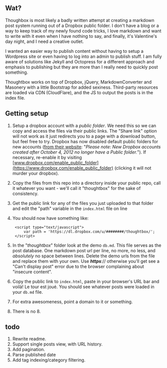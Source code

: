 ## Wat? 

Thoughbox is most likely a badly written attempt at creating a markdown post system running out of a Dropbox public folder. I don't have a blog or a way to keep track of my newly found code tricks, I love markdown and want to write with it even when I have nothing to say, and finally, it's Valentine's day night, and I need a creative outlet.

I wanted an easier way to publish content without having to setup a Wordpress site or even having to log into an admin to publish stuff. I am fully aware of solutions like Jekyll and Octopress for a different approach and emphasis to publishing but they are more than I really need to quickly post something.

Thoughtbox works on top of Dropbox, jQuery, MarkdownConverter and Masonery with a little Bootstrap for added sexiness. Third-party resources are loaded via CDN (CloudFlare), and the JS to output the posts is in the index file.

## Getting setup

1. Setup a dropbox account with a *public folder*. We need this so we can copy and access the files via their public links. The "Share link" option will not work as it just redirects you to a page with a download button, but feel free to try. Dropbox has now disabled default public folders for new accounts ([from their website](https://www.dropbox.com/help/16/en): "*Please note: New Dropbox accounts created after October 4, 2012 no longer have a Public folder.*"). If necessary, re-enable it by visiting [www.dropbox.com/enable_public_folder](https://www.dropbox.com/enable_public_folder) (clicking it will not murder your dropbox).

2. Copy the files from this repo into a directory inside your public repo, call it whatever you want - we'll call it "thoughtbox" for the sake of consistency. 

3. Get the public link for any of the files you just uploaded to that folder and edit the "path" variable in the ```index.html``` file on line 

4. You should now have something like: 
		
		<script type="text/javascript">
			var path = 'https://dl.dropbox.com/u/########/thoughtbox/';
		</script>
	
5. In the "*thoughtbox*" folder look at the demo ```db.md```. This file serves as the post database. One markdown post url per line, no more, no less, and *absolutely* no space between lines. Delete the demo urls from the file and replace them with your own. Use ***https***:// otherwise you'll get see a "Can't display post" error due to the browser complaining about "insecure content".

6. Copy the public link to ```index.html```, paste in your browser's URL bar and voilà! Le tour est joué. You should see whatever posts were loaded in your ```db.md``` file.

7. For extra awesomeness, point a domain to it or something.
8. There is no 8.

## todo

1. Rewrite readme.
2. Support single posts view, with URL history.
3. Add pagination.
4. Parse published date
5. Add tag indexing/category filtering.
